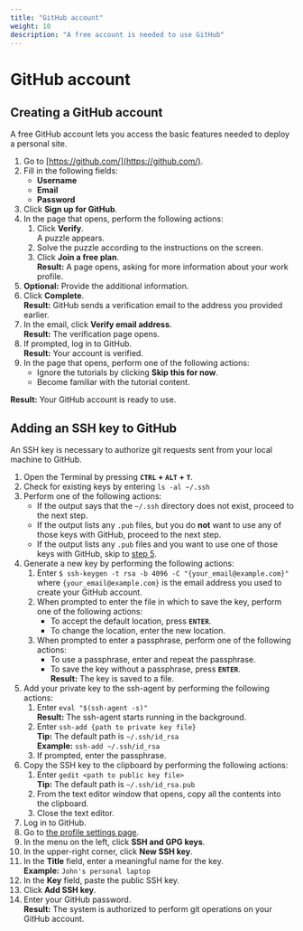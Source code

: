 ```yaml
---
title: "GitHub account"
weight: 10
description: "A free account is needed to use GitHub"
---
```

# GitHub account

## Creating a GitHub account
A free GitHub account lets you access the basic features needed to deploy a personal site.

1. Go to [https://github.com/](https://github.com/).
2. Fill in the following fields:
    - **Username**
    - **Email**
    - **Password**  
3. Click **Sign up for GitHub**.
4. In the page that opens, perform the following actions:
   1. Click **Verify**.  
   A puzzle appears.
   1. Solve the puzzle according to the instructions on the screen.
   2. Click **Join a free plan**.  
   **Result:** A page opens, asking for more information about your work profile.
5. **Optional:** Provide the additional information.
6. Click **Complete**.  
**Result:** GitHub sends a verification email to the address you provided earlier.
1. In the email, click **Verify email address**.  
**Result:** The verification page opens.
8. If prompted, log in to GitHub.  
**Result:** Your account is verified.
9. In the page that opens, perform one of the following actions:
   - Ignore the tutorials by clicking **Skip this for now**.
   - Become familiar with the tutorial content.

**Result:** Your GitHub account is ready to use.

## Adding an SSH key to GitHub
An SSH key is necessary to authorize git requests sent from your local machine to GitHub.

1. Open the Terminal by pressing **`CTRL` + `ALT` + `T`**.
2. Check for existing keys by entering `ls -al ~/.ssh`  
3. Perform one of the following actions:
   - If the output says that the `~/.ssh` directory does not exist, proceed to the next step.
   - If the output lists any `.pub` files, but you do **not** want to use any of those keys with GitHub, proceed to the next step.
   - If the output lists any `.pub` files and you want to use one of those keys with GitHub, skip to [step 5](#5).
4. Generate a new key by performing the following actions:
   1. Enter `$ ssh-keygen -t rsa -b 4096 -C "{your_email@example.com}"`  
    where `{your_email@example.com}` is the email address you used to create your GitHub account.  
   2. When prompted to enter the file in which to save the key, perform one of the following actions:
      - To accept the default location, press **`ENTER`**.
      - To change the location, enter the new location.
   3. When prompted to enter a passphrase, perform one of the following actions:
      - To use a passphrase, enter and repeat the passphrase.
      - To save the key without a passphrase, press **`ENTER`**.  
      **Result:** The key is saved to a file.
5. <span id="5">Add your private key to the ssh-agent by performing the following actions:</span>
   1. Enter `eval "$(ssh-agent -s)"`  
   **Result:** The ssh-agent starts running in the background.
   1. Enter `ssh-add {path to private key file}`  
   **Tip:** The default path is `~/.ssh/id_rsa`  
   **Example:** `ssh-add ~/.ssh/id_rsa`
   1. If prompted, enter the passphrase.
6. Copy the SSH key to the clipboard by performing the following actions:
   1. Enter `gedit <path to public key file>`  
   **Tip:** The default path is `~/.ssh/id_rsa.pub`
   1. From the text editor window that opens, copy all the contents into the clipboard.
   2. Close the text editor.
7. Log in to GitHub.
8. Go to [the profile settings page](https://github.com/settings/profile).
9.  In the menu on the left, click **SSH and GPG keys**.
10. In the upper-right corner, click **New SSH key**.
11. In the **Title** field, enter a meaningful name for the key.  
   **Example:** `John's personal laptop`
12. In the **Key** field, paste the public SSH key.
13. Click **Add SSH key**.
14. Enter your GitHub password.  
**Result:** The system is authorized to perform git operations on your GitHub account.
